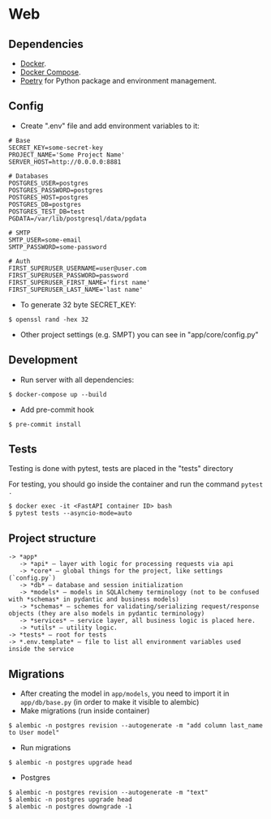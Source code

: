 # Web

## Dependencies

* [Docker](https://www.docker.com/).
* [Docker Compose](https://docs.docker.com/compose/install/).
* [Poetry](https://python-poetry.org/) for Python package and environment management.

## Config

* Create ".env" file and add environment variables to it:
```dotenv
# Base
SECRET_KEY=some-secret-key
PROJECT_NAME='Some Project Name'
SERVER_HOST=http://0.0.0.0:8881

# Databases
POSTGRES_USER=postgres
POSTGRES_PASSWORD=postgres
POSTGRES_HOST=postgres
POSTGRES_DB=postgres
POSTGRES_TEST_DB=test
PGDATA=/var/lib/postgresql/data/pgdata

# SMTP
SMTP_USER=some-email
SMTP_PASSWORD=some-password

# Auth
FIRST_SUPERUSER_USERNAME=user@user.com
FIRST_SUPERUSER_PASSWORD=password
FIRST_SUPERUSER_FIRST_NAME='first name'
FIRST_SUPERUSER_LAST_NAME='last name'
```
* To generate 32 byte SECRET_KEY:
```console
$ openssl rand -hex 32
```

* Other project settings (e.g. SMPT) you can see in "app/core/config.py"

## Development

* Run server with all dependencies:

```console
$ docker-compose up --build
```
* Add pre-commit hook

```console
$ pre-commit install
```

## Tests

Testing is done with pytest, tests are placed in the "tests" directory

For testing, you should go inside the container and run the command `pytest .`

```console
$ docker exec -it <FastAPI container ID> bash
$ pytest tests --asyncio-mode=auto
```

## Project structure

```
-> *app*
   -> *api* — layer with logic for processing requests via api
   -> *core* — global things for the project, like settings (`config.py`)
   -> *db* — database and session initialization
   -> *models* — models in SQLAlchemy terminology (not to be confused with *schemas* in pydantic and business models)
   -> *schemas* — schemes for validating/serializing request/response objects (they are also models in pydantic terminology)
   -> *services* — service layer, all business logic is placed here.
   -> *utils* — utility logic.
-> *tests* — root for tests
-> *.env.template* — file to list all environment variables used inside the service
```

## Migrations

* After creating the model in `app/models`, you need to import it in `app/db/base.py` (in order to make it visible to alembic)
* Make migrations (run inside container)

```console
$ alembic -n postgres revision --autogenerate -m "add column last_name to User model"
```

* Run migrations

```console
$ alembic -n postgres upgrade head
```

* Postgres
```console
$ alembic -n postgres revision --autogenerate -m "text"
$ alembic -n postgres upgrade head
$ alembic -n postgres downgrade -1
```
